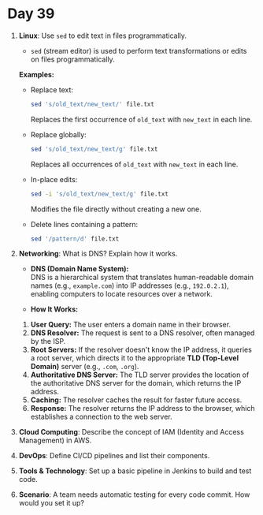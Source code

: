 # Day 39

1. **Linux**: Use `sed` to edit text in files programmatically.
    -   `sed` (stream editor) is used to perform text transformations or edits on files programmatically.  

     **Examples:**  
   - Replace text:  
     ```bash
     sed 's/old_text/new_text/' file.txt
     ```  
      Replaces the first occurrence of `old_text` with `new_text` in each line.

   - Replace globally:  
     ```bash
     sed 's/old_text/new_text/g' file.txt
     ```  
      Replaces all occurrences of `old_text` with `new_text` in each line.

   - In-place edits:  
     ```bash
     sed -i 's/old_text/new_text/g' file.txt
     ```  
      Modifies the file directly without creating a new one.

   - Delete lines containing a pattern:  
     ```bash
     sed '/pattern/d' file.txt
     ```

2. **Networking**: What is DNS? Explain how it works.
    * **DNS (Domain Name System):**  
    DNS is a hierarchical system that translates human-readable domain names (e.g., `example.com`) into IP addresses (e.g., `192.0.2.1`), enabling computers to locate resources over a network.  

   * **How It Works:**  
    1. **User Query:** The user enters a domain name in their browser.  
    2. **DNS Resolver:** The request is sent to a DNS resolver, often managed by the ISP.  
    3. **Root Servers:** If the resolver doesn't know the IP address, it queries a root server, which directs it to the appropriate **TLD (Top-Level Domain)** server (e.g., `.com`, `.org`).  
    4. **Authoritative DNS Server:** The TLD server provides the location of the authoritative DNS server for the domain, which returns the IP address.  
    5. **Caching:** The resolver caches the result for faster future access.  
    6. **Response:** The resolver returns the IP address to the browser, which establishes a connection to the web server.  


3. **Cloud Computing**: Describe the concept of IAM (Identity and Access Management) in AWS.

4. **DevOps**: Define CI/CD pipelines and list their components.

5. **Tools & Technology**: Set up a basic pipeline in Jenkins to build and test code.

6. **Scenario**: A team needs automatic testing for every code commit. How would you set it up?


